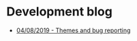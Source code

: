 # Development blog

* [04/08/2019 - Themes and bug reporting][ThemesAndBugReporting]

[ThemesAndBugReporting]: Entries/ThemesAndBugReporting.md

